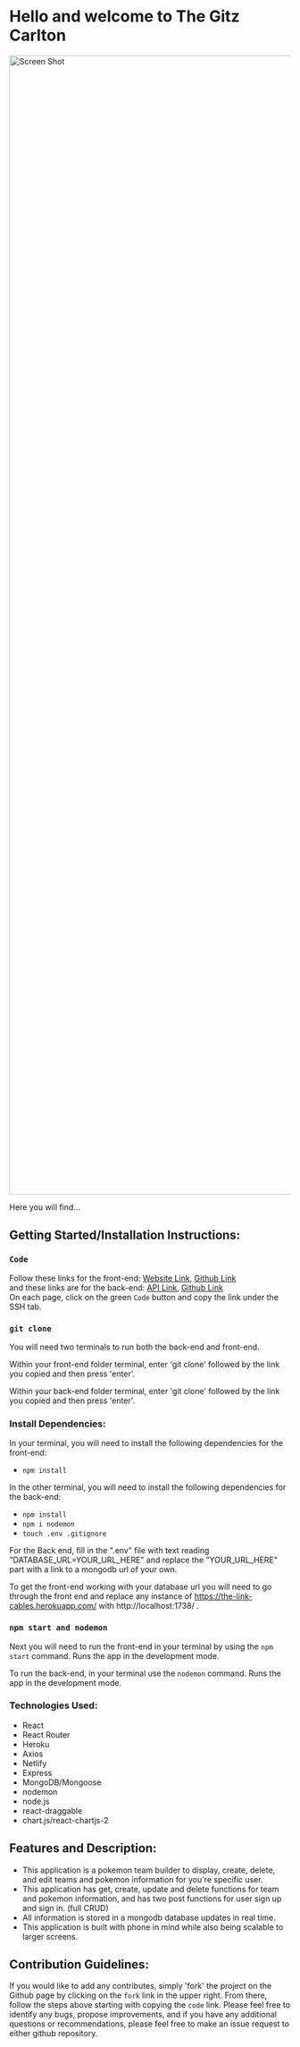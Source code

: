 # Hello and welcome to The Gitz Carlton
<img width="2038" alt="Screen Shot" src="assets/teamspage.png">

Here you will find...

## Getting Started/Installation Instructions:
### `Code`

Follow these links for the front-end:
[Website Link](https://cosmic-croissant-fd8656.netlify.app/), 
[Github Link](https://github.com/JamesStop/The-Masterball)</br>
and these links are for the back-end:
[API Link](https://the-link-cables.herokuapp.com/api/), 
[Github Link](https://github.com/JamesStop/The-Link-Cable)</br>
On each page, click on the green `Code` button and copy the link under the SSH tab.

### `git clone`

You will need two terminals to run both the back-end and front-end.

Within your front-end folder terminal, enter 'git clone' followed by the link you copied and then press 'enter'.

Within your back-end folder terminal, enter 'git clone' followed by the link you copied and then press 'enter'.

### Install Dependencies:

In your terminal, you will need to install the following dependencies for the front-end:

- `npm install`

In the other terminal, you will need to install the following dependencies for the back-end:

- `npm install`
- `npm i nodemon`
- `touch .env .gitignore`

For the Back end, fill in the ".env" file with text reading "DATABASE_URL=YOUR_URL_HERE" and replace the "YOUR_URL_HERE" part with a link to a mongodb url of your own.

To get the front-end working with your database url you will need to go through the front end and replace any instance of https://the-link-cables.herokuapp.com/ with http://localhost:1738/ .

### `npm start and nodemon`

Next you will need to run the front-end in your terminal by using the `npm start` command. 
Runs the app in the development mode.

To run the back-end, in your terminal use the `nodemon` command. 
Runs the app in the development mode.

### Technologies Used:

- React
- React Router 
- Heroku
- Axios
- Netlify
- Express
- MongoDB/Mongoose
- nodemon
- node.js
- react-draggable
- chart.js/react-chartjs-2

## Features and Description:

- This application is a pokemon team builder to display, create, delete, and edit teams and pokemon information for you're specific user.
- This application has get, create, update and delete functions for team and pokemon information, and has two post functions for user sign up and sign in. (full CRUD)
- All information is stored in a mongodb database updates in real time.
- This application is built with phone in mind while also being scalable to larger screens.

## Contribution Guidelines:

If you would like to add any contributes, simply 'fork' the project on the Github page by clicking on the `fork` link in the upper right. From there, follow the steps above starting with copying the `code` link. Please feel free to identify any bugs, propose improvements, and if you have any additional questions or recommendations, please feel free to make an issue request to either github repository.
